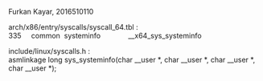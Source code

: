 Furkan Kayar, 2016510110

arch/x86/entry/syscalls/syscall_64.tbl :<br/>
  335&nbsp;&nbsp;&nbsp;&nbsp;&nbsp;common&nbsp;&nbsp;systeminfo&nbsp;&nbsp;&nbsp;&nbsp;&nbsp;&nbsp;&nbsp;&nbsp;&nbsp;&nbsp;&nbsp;&nbsp;&nbsp;&nbsp;__x64_sys_systeminfo


include/linux/syscalls.h :<br/>
  asmlinkage long sys_systeminfo(char __user *, char __user *, char __user *, char __user *);
